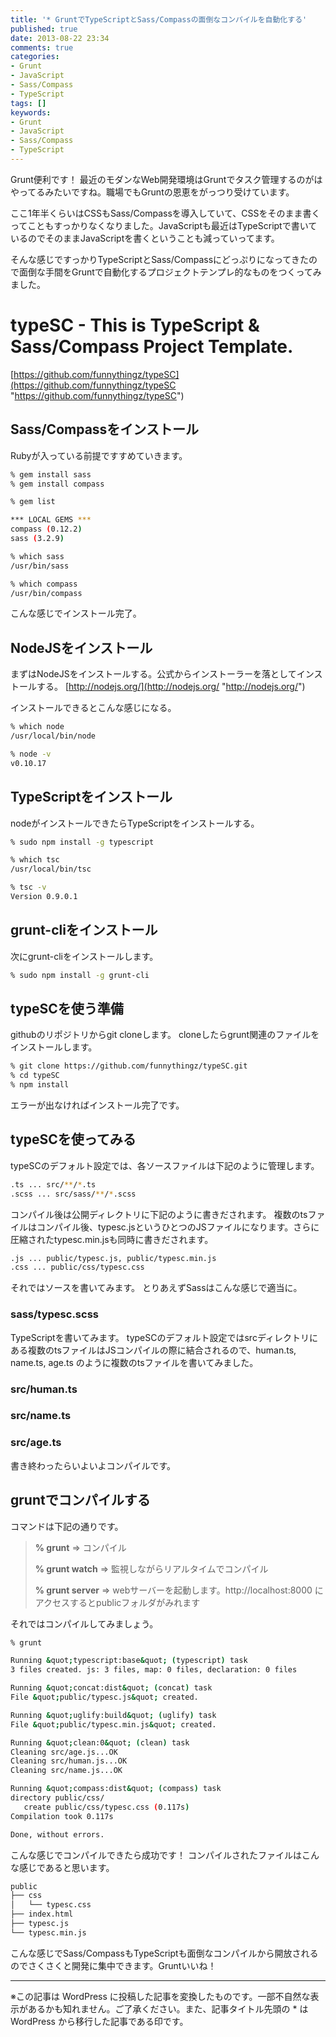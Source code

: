 ```yaml
---
title: '* GruntでTypeScriptとSass/Compassの面倒なコンパイルを自動化する'
published: true
date: 2013-08-22 23:34
comments: true
categories:
- Grunt
- JavaScript
- Sass/Compass
- TypeScript
tags: []
keywords:
- Grunt
- JavaScript
- Sass/Compass
- TypeScript
---
```

Grunt便利です！
最近のモダンなWeb開発環境はGruntでタスク管理するのがはやってるみたいですね。職場でもGruntの恩恵をがっつり受けています。

ここ1年半くらいはCSSもSass/Compassを導入していて、CSSをそのまま書くってこともすっかりなくなりました。JavaScriptも最近はTypeScriptで書いているのでそのままJavaScriptを書くということも減っていってます。

そんな感じですっかりTypeScriptとSass/Compassにどっぷりになってきたので面倒な手間をGruntで自動化するプロジェクトテンプレ的なものをつくってみました。

# typeSC - This is TypeScript & Sass/Compass Project Template.
[https://github.com/funnythingz/typeSC](https://github.com/funnythingz/typeSC "https://github.com/funnythingz/typeSC")


## Sass/Compassをインストール
Rubyが入っている前提ですすめていきます。

```sh
% gem install sass
% gem install compass

% gem list

*** LOCAL GEMS ***
compass (0.12.2)
sass (3.2.9)

% which sass
/usr/bin/sass

% which compass
/usr/bin/compass
```

こんな感じでインストール完了。


## NodeJSをインストール

まずはNodeJSをインストールする。公式からインストーラーを落としてインストールする。
[http://nodejs.org/](http://nodejs.org/ "http://nodejs.org/")

インストールできるとこんな感じになる。
```sh
% which node
/usr/local/bin/node

% node -v
v0.10.17
```


## TypeScriptをインストール

nodeがインストールできたらTypeScriptをインストールする。

```sh
% sudo npm install -g typescript

% which tsc
/usr/local/bin/tsc

% tsc -v
Version 0.9.0.1
```


## grunt-cliをインストール

次にgrunt-cliをインストールします。
```sh
% sudo npm install -g grunt-cli
```


## typeSCを使う準備

githubのリポジトリからgit cloneします。
cloneしたらgrunt関連のファイルをインストールします。

```sh
% git clone https://github.com/funnythingz/typeSC.git
% cd typeSC
% npm install
```

エラーが出なければインストール完了です。


## typeSCを使ってみる

typeSCのデフォルト設定では、各ソースファイルは下記のように管理します。
```sh
.ts ... src/**/*.ts
.scss ... src/sass/**/*.scss
```

コンパイル後は公開ディレクトリに下記のように書きだされます。
複数のtsファイルはコンパイル後、typesc.jsというひとつのJSファイルになります。さらに圧縮されたtypesc.min.jsも同時に書きだされます。
```sh
.js ... public/typesc.js, public/typesc.min.js
.css ... public/css/typesc.css
```

それではソースを書いてみます。
とりあえずSassはこんな感じで適当に。

### sass/typesc.scss
<script src="https://gist.github.com/funnythingz/6307603.js"></script>

TypeScriptを書いてみます。
typeSCのデフォルト設定ではsrcディレクトリにある複数のtsファイルはJSコンパイルの際に結合されるので、human.ts, name.ts, age.ts のように複数のtsファイルを書いてみました。

### src/human.ts
<script src="https://gist.github.com/funnythingz/6307610.js"></script>

### src/name.ts
<script src="https://gist.github.com/funnythingz/6307633.js"></script>

### src/age.ts
<script src="https://gist.github.com/funnythingz/6307645.js"></script>

書き終わったらいよいよコンパイルです。

## gruntでコンパイルする

コマンドは下記の通りです。



<blockquote>
<b>% grunt</b>
 => コンパイル

<b>% grunt watch</b>
 => 監視しながらリアルタイムでコンパイル

<b>% grunt server</b>
 => webサーバーを起動します。http://localhost:8000 にアクセスするとpublicフォルダがみれます
</blockquote>



それではコンパイルしてみましょう。

```sh
% grunt

Running &quot;typescript:base&quot; (typescript) task
3 files created. js: 3 files, map: 0 files, declaration: 0 files

Running &quot;concat:dist&quot; (concat) task
File &quot;public/typesc.js&quot; created.

Running &quot;uglify:build&quot; (uglify) task
File &quot;public/typesc.min.js&quot; created.

Running &quot;clean:0&quot; (clean) task
Cleaning src/age.js...OK
Cleaning src/human.js...OK
Cleaning src/name.js...OK

Running &quot;compass:dist&quot; (compass) task
directory public/css/
   create public/css/typesc.css (0.117s)
Compilation took 0.117s

Done, without errors.
```

こんな感じでコンパイルできたら成功です！
コンパイルされたファイルはこんな感じであると思います。
```sh
public
├── css
│   └── typesc.css
├── index.html
├── typesc.js
└── typesc.min.js
```

こんな感じでSass/CompassもTypeScriptも面倒なコンパイルから開放されるのでさくさくと開発に集中できます。Gruntいいね！

---
※この記事は WordPress に投稿した記事を変換したものです。一部不自然な表示があるかも知れません。ご了承ください。また、記事タイトル先頭の * は WordPress から移行した記事である印です。
